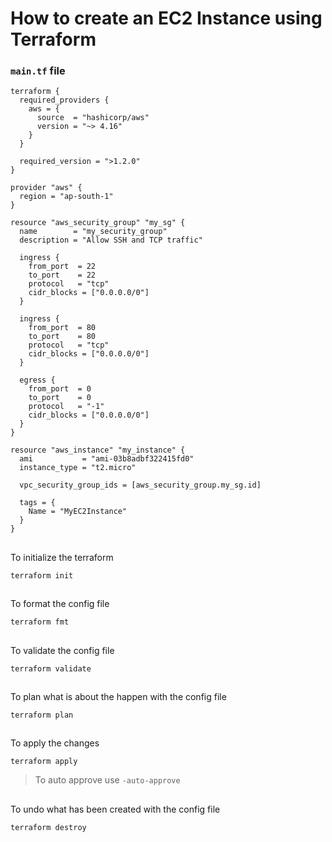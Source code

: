 # How to create an EC2 Instance using Terraform

### `main.tf` file
```
terraform {
  required_providers {
    aws = {
      source  = "hashicorp/aws"
      version = "~> 4.16"
    }
  }

  required_version = ">1.2.0"
}

provider "aws" {
  region = "ap-south-1"
}

resource "aws_security_group" "my_sg" {
  name        = "my_security_group"
  description = "Allow SSH and TCP traffic"

  ingress {
    from_port  = 22
    to_port    = 22
    protocol   = "tcp"
    cidr_blocks = ["0.0.0.0/0"]
  }

  ingress {
    from_port  = 80
    to_port    = 80
    protocol   = "tcp"
    cidr_blocks = ["0.0.0.0/0"]
  }

  egress {
    from_port  = 0
    to_port    = 0
    protocol   = "-1"
    cidr_blocks = ["0.0.0.0/0"]
  }
}

resource "aws_instance" "my_instance" {
  ami           = "ami-03b8adbf322415fd0"
  instance_type = "t2.micro"

  vpc_security_group_ids = [aws_security_group.my_sg.id]

  tags = {
    Name = "MyEC2Instance"
  }
}
```
##

To initialize the terraform
```
terraform init
```
##

To format the config file
```
terraform fmt
```
##

To validate the config file
```
terraform validate
``` 
## 

To plan what is about the happen with the config file
```
terraform plan
```
##

To apply the changes
```
terraform apply
```
> To auto approve use `-auto-approve`
##

To undo what has been created with the config file
```
terraform destroy
``` 
